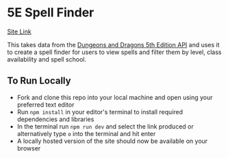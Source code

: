 # 5E Spell Finder

[Site Link](https://spell-finder.netlify.app/)

This takes data from the [Dungeons and Dragons 5th Edition API](https://www.dnd5eapi.co/) and uses it to create a spell finder for users to view spells and filter them by level, class availability and spell school.

## To Run Locally

- Fork and clone this repo into your local machine and open using your preferred text editor
- Run `npm install` in your editor's terminal to install required dependencies and libraries
- In the terminal run `npm run dev` and select the link produced or alternatively type `o` into the terminal and hit enter
- A locally hosted version of the site should now be available on your browser
